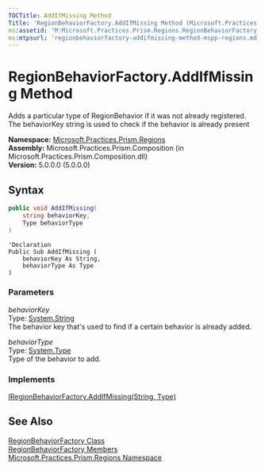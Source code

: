 ```yaml
---
TOCTitle: AddIfMissing Method
Title: 'RegionBehaviorFactory.AddIfMissing Method (Microsoft.Practices.Prism.Regions)'
ms:assetid: 'M:Microsoft.Practices.Prism.Regions.RegionBehaviorFactory.AddIfMissing(System.String,System.Type)'
ms:mtpsurl: 'regionbehaviorfactory-addifmissing-method-mspp-regions.md'
---
```



# RegionBehaviorFactory.AddIfMissing Method

Adds a particular type of RegionBehavior if it was not already registered. The behaviorKey string is used to check if the behavior is already present

**Namespace:** [Microsoft.Practices.Prism.Regions](/patterns-practices/reference/mspp-regions-namespace)<br/>
**Assembly:** Microsoft.Practices.Prism.Composition (in Microsoft.Practices.Prism.Composition.dll)<br/>
**Version:** 5.0.0.0 (5.0.0.0)

## Syntax

```C#
public void AddIfMissing(
	string behaviorKey,
	Type behaviorType
)
```
```VB
'Declaration
Public Sub AddIfMissing ( 
	behaviorKey As String,
	behaviorType As Type
)
```
### Parameters

_behaviorKey_  
Type: [System.String](http://msdn.microsoft.com/en-us/library/s1wwdcbf)  
The behavior key that's used to find if a certain behavior is already added.

_behaviorType_  
Type: [System.Type](http://msdn.microsoft.com/en-us/library/42892f65)  
Type of the behavior to add.

### Implements

[IRegionBehaviorFactory.AddIfMissing(String, Type)](/patterns-practices/reference/iregionbehaviorfactory-addifmissing-method-mspp-regions)

## See Also

[RegionBehaviorFactory Class](/patterns-practices/reference/regionbehaviorfactory-class-mspp-regions)<br/>
[RegionBehaviorFactory Members](/patterns-practices/reference/regionbehaviorfactory-members-mspp-regions)<br/>
[Microsoft.Practices.Prism.Regions Namespace](/patterns-practices/reference/mspp-regions-namespace)<br/>